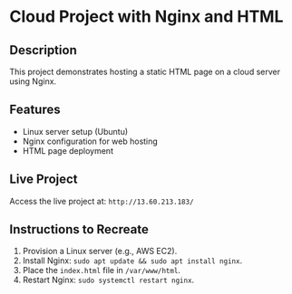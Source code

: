 # Cloud Project with Nginx and HTML

## Description
This project demonstrates hosting a static HTML page on a cloud server using Nginx.

## Features
- Linux server setup (Ubuntu)
- Nginx configuration for web hosting
- HTML page deployment

## Live Project
Access the live project at: `http://13.60.213.183/`

## Instructions to Recreate
1. Provision a Linux server (e.g., AWS EC2).
2. Install Nginx: `sudo apt update && sudo apt install nginx`.
3. Place the `index.html` file in `/var/www/html`.
4. Restart Nginx: `sudo systemctl restart nginx`.



